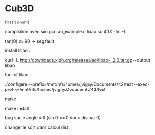 # Cub3D

first commit

compilation avec son
gcc ao_example.c libao.so.4.1.0 -lm -I.


tan(0) ou 90 => seg fault

install libao :

curl -L http://downloads.xiph.org/releases/ao/libao-1.2.0.tar.gz --output libao

tar -xf libao

./configure --prefix=/mnt/nfs/homes/jvigny/Documents/42/test --exec-prefix=/mnt/nfs/homes/jvigny/Documents/42/test

make

make install


bug sur le angle = 0 (sin 0 == 0 donc div par 0)
<!-- bug de flash de texture sur l'angle  -->
changer le sqrt dans calcul dist